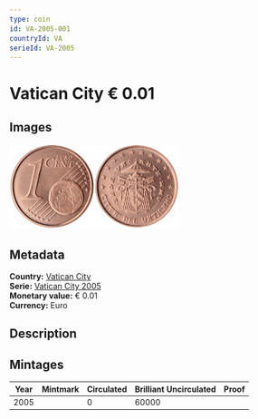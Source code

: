 ```yaml
---
type: coin
id: VA-2005-001
countryId: VA
serieId: VA-2005
---
```


# Vatican City € 0.01

## Images

<img src="../../../Images/common-2002-001.webp" height="150" alt="Front image"><img src="Images/vatican city-2005-001.webp" height="150" alt="Back image">

## Metadata

**Country:** [Vatican City](../index.md)\
**Serie:** [Vatican City 2005](index.md)\
**Monetary value:** € 0.01\
**Currency:** Euro

## Description


## Mintages

| Year | Mintmark | Circulated | Brilliant Uncirculated | Proof |
| ---- | -------- | ---------- | ---------------------- | ----- |
| 2005 |  | 0| 60000 |  |
